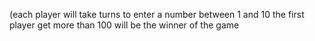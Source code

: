 (each player  will take turns to enter a number between 1 and 10 the first player get more than 100 will be the winner of the game
